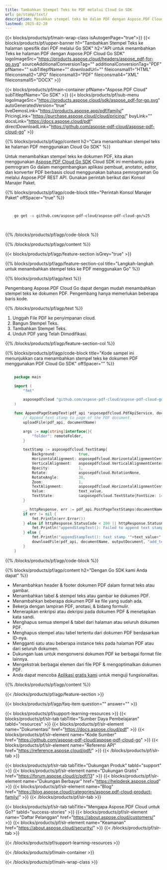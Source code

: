 ```yaml
---
title: Tambahkan Stempel Teks ke PDF melalui Cloud Go SDK
url: go/stamp/text/
description: Masukkan stempel teks ke dalam PDF dengan Aspose.PDF Cloud SDK untuk Go.
lastmod: 2025-02-20
---
```


{{< blocks/products/pf/main-wrap-class isAutogenPage="true">}}
{{< blocks/products/pf/upper-banner h1="Tambahkan Stempel Teks ke halaman spesifik dari PDF melalui Go SDK" h2="API untuk menambahkan Teks ke halaman PDF dengan Aspose.PDF Cloud Go SDK" logoImageSrc="https://products.aspose.cloud/headers/aspose_pdf-for-go.svg" sourceAdditionalConversionTag="" additionalConversionTag="PDF" pfName="" subTitlepfName="" downloadUrl="" fileiconsmall1="HTML" fileiconsmall2="JPG" fileiconsmall3="PDF" fileiconsmall4="XML" fileiconsmall5="DOCX" >}}

{{< blocks/products/pf/main-container pfName="Aspose.PDF Cloud" subTitlepfName="Go SDK" >}}
{{< blocks/products/pf/sub-menu logoImageSrc="https://products.aspose.cloud/sdk/aspose_pdf-for-go.svg"
autoGeneratedVersion="true"
liveDemosLink="https://products.aspose.app/pdf/family/" PricingLink="https://purchase.aspose.cloud/cloud/pricing/" buyLink="" docsLink="https://docs.aspose.cloud/pdf"  directDownloadLink="https://github.com/aspose-pdf-cloud/aspose-pdf-cloud-go" >}}

{{% blocks/products/pf/agp/content h2="Cara menambahkan stempel teks ke halaman PDF menggunakan Cloud Go SDK" %}}

Untuk menambahkan stempel teks ke dokumen PDF, kita akan menggunakan
[Aspose.PDF Cloud Go SDK](https://products.aspose.cloud/pdf/go/)
Cloud SDK ini membantu para pemrogram Go dalam mengembangkan aplikasi pembuat, anotator, editor, dan konverter PDF berbasis cloud menggunakan bahasa pemrograman Go melalui Aspose.PDF REST API. Gunakan perintah berikut dari Konsol Manajer Paket.

{{% blocks/products/pf/agp/code-block title="Perintah Konsol Manajer Paket" offSpacer="true" %}}

```bash

     
    go get -u github.com/aspose-pdf-cloud/aspose-pdf-cloud-go/v25
     
     
```

{{% /blocks/products/pf/agp/code-block %}}

{{% /blocks/products/pf/agp/content %}}

{{< blocks/products/pf/agp/feature-section isGrey="true" >}}

{{% blocks/products/pf/agp/feature-section-col title="Langkah-langkah untuk menambahkan stempel teks ke PDF menggunakan Go" %}}

{{% blocks/products/pf/agp/text %}}

Pengembang Aspose.PDF Cloud Go dapat dengan mudah menambahkan stempel teks ke dokumen PDF. Pengembang hanya memerlukan beberapa baris kode.

{{% /blocks/products/pf/agp/text %}}

1. Unggah File PDF ke penyimpanan cloud.
1. Bangun Stempel Teks.
1. Tambahkan Stempel Teks.
1. Unduh PDF yang Telah Dimodifikasi.

{{% /blocks/products/pf/agp/feature-section-col %}}

{{% blocks/products/pf/agp/code-block title="Kode sampel ini menunjukkan cara menambahkan stempel teks ke dokumen PDF menggunakan PDF Cloud Go SDK" offSpacer="" %}}

```go

    package main

    import (
        "fmt"

        asposepdfcloud "github.com/aspose-pdf-cloud/aspose-pdf-cloud-go/v25"
    )

    func AppendPageStampText(pdf_api *asposepdfcloud.PdfApiService, documentName string, pageNumber int32, outputDocument string, text_value string, remoteFolder string) {
        // Append text stamp to page of the PDF document.
        uploadFile(pdf_api, documentName)

        args := map[string]interface{}{
            "folder": remoteFolder,
        }

        textStamp := asposepdfcloud.TextStamp{
            Background:          true,
            HorizontalAlignment: asposepdfcloud.HorizontalAlignmentCenter,
            VerticalAlignment:   asposepdfcloud.VerticalAlignmentCenter,
            Opacity:             1,
            Rotate:              asposepdfcloud.RotationNone,
            RotateAngle:         30,
            Zoom:                1,
            TextAlignment:       asposepdfcloud.HorizontalAlignmentCenter,
            Value:               text_value,
            TextState:           &asposepdfcloud.TextState{FontSize: 14, FontStyle: asposepdfcloud.FontStylesBoldItalic, Font: "Arial", ForegroundColor: &asposepdfcloud.Color{A: 0xFF, R: 0xFF, G: 0x00, B: 0x00}},
        }

        _, httpResponse, err := pdf_api.PostPageTextStamps(documentName, pageNumber, []asposepdfcloud.TextStamp{textStamp}, args)
        if err != nil {
            fmt.Println(err.Error())
        } else if httpResponse.StatusCode < 200 || httpResponse.StatusCode > 299 {
            fmt.Println("appendStampText(): Failed to append text stamp to the document.")
        } else {
            fmt.Println("appendStampText(): text stamp '"+text_value+"' appended successfully on page", pageNumber, " to the document '"+documentName+"'.")
            downloadFile(pdf_api, documentName, outputDocument, "add_text_stamp_")
        }
    }
```

{{% /blocks/products/pf/agp/code-block %}}

{{% blocks/products/pf/agp/content h2="Dengan Go SDK kami Anda dapat" %}}

+ Menambahkan header & footer dokumen PDF dalam format teks atau gambar.
+ Menambahkan tabel & stempel teks atau gambar ke dokumen PDF.
+ Menambahkan beberapa dokumen PDF ke file yang sudah ada.
+ Bekerja dengan lampiran PDF, anotasi, & bidang formulir.
+ Menerapkan enkripsi atau dekripsi pada dokumen PDF & menetapkan kata sandi.
+ Menghapus semua stempel & tabel dari halaman atau seluruh dokumen PDF.
+ Menghapus stempel atau tabel tertentu dari dokumen PDF berdasarkan ID-nya.
+ Mengganti satu atau beberapa instance teks pada halaman PDF atau dari seluruh dokumen.
+ Dukungan luas untuk mengonversi dokumen PDF ke berbagai format file lainnya.
+ Mengekstrak berbagai elemen dari file PDF & mengoptimalkan dokumen PDF.
+ Anda dapat mencoba [Aplikasi gratis kami](https://products.aspose.app/pdf/) untuk menguji fungsionalitas.

{{% /blocks/products/pf/agp/content %}}

{{< /blocks/products/pf/agp/feature-section >}}

{{< blocks/products/pf/agp/faq-item question="" answer="" >}}

{{< blocks/products/pf/support-learning-resources >}}
{{< blocks/products/pf/slr-tab tabTitle="Sumber Daya Pembelajaran" tabId="resources" >}}
{{< blocks/products/pf/slr-element name="Dokumentasi" href="https://docs.aspose.cloud/pdf" >}}
{{< blocks/products/pf/slr-element name="Kode Sumber" href="https://github.com/aspose-pdf-cloud/aspose-pdf-cloud-go" >}}
{{< blocks/products/pf/slr-element name="Referensi API" href="https://reference.aspose.cloud/pdf/" >}}
{{< /blocks/products/pf/slr-tab >}}

{{< blocks/products/pf/slr-tab tabTitle="Dukungan Produk" tabId="support" >}}
{{< blocks/products/pf/slr-element name="Dukungan Gratis" href="https://forum.aspose.cloud/c/pdf/13" >}}
{{< blocks/products/pf/slr-element name="Dukungan Berbayar" href="https://helpdesk.aspose.cloud" >}}
{{< blocks/products/pf/slr-element name="Blog" href="https://blog.aspose.cloud/categories/aspose.pdf-cloud-product-family/" >}}
{{< /blocks/products/pf/slr-tab >}}

{{< blocks/products/pf/slr-tab tabTitle="Mengapa Aspose.PDF Cloud untuk Go?" tabId="success-stories" >}}
{{< blocks/products/pf/slr-element name="Daftar Pelanggan" href="https://about.aspose.cloud/customers/" >}}
{{< blocks/products/pf/slr-element name="Keamanan" href="https://about.aspose.cloud/security/" >}}
{{< /blocks/products/pf/slr-tab >}}

{{< /blocks/products/pf/support-learning-resources >}}

{{< /blocks/products/pf/main-container >}}

{{< /blocks/products/pf/main-wrap-class >}}


